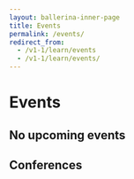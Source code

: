 ```yaml
---
layout: ballerina-inner-page
title: Events
permalink: /events/
redirect_from:
  - /v1-1/learn/events
  - /v1-1/learn/events/
---
```


<script src="/js/events.js"></script>
<link rel="stylesheet" href="/css/events-page.css">

<h1>Events</h1>

<h2>No upcoming events</h2>

<!-- ## Meetups -->

<!-- <table class="cEventTable cMeetupsList">
 <tr>
    <td class="cEventDateContainer"><span class="cEventDate">January 21, 2019 </span>6:30 PM to 8:30 PM
            <p class="cEventLocation">1061 Budapest, Paulay Ede u. 12. Budapest</p>
        </td>
        <td class="cEventDetail"><a target="_blank" href="https://www.meetup.com/Microservices-Budapest-Meetup/events/257128863/"><h4> Microservices Meetup</h4></a>
      </td>
        <td class="cEventURL"><a class="cEventRegistration" href="https://www.meetup.com/Microservices-Budapest-Meetup/events/257128863/" target="_blank">Register Now</a></td>
</tr>

</table>  -->

<!-- ## No upcoming events -->

<!-- <h2>Conferences</h2> -->


<h2>Conferences</h2>


<table class="cEventTable cConferencesList" style="width:100%;">      
   <!-- <tr>
   <td class="cEventDateContainer"><span class="cEventDate">October 8-10 </span>
                     <p class="cEventLocation">San Jose, CA</p>
                     </td>
                     <td class="cEventDetail"><a target="_blank" href="https://apiworld.co/"><h4>API World 2019</h4></a>
                         <h5>PRO TALK: Efficient Microservices Deployment Pipelines</h5>
                         <b>Anjana Fernando,</b> Director, WSO2</p>
                </td>
              <td class="cEventURL"><a class="cEventRegistration" href="https://apiworld.co/" target="_blank">More Info</a></td>
                 </tr> -->
                 <tr class="event-expiry" style="display:none" data-expiry="March 26, 2020 12:00:00">
                   <td class="cEventDateContainer"><span class="cEventDate">March 24 - 26, 2020</span>
                     <p class="cEventLocation">Vilnius, Lithuania</p>
                     </td>
                     <td class="cEventDetail"><a target="_blank" href="https://devopspro.lt/"><h4>DevOps Pro Europe 2020</h4></a>
                         <h5>Code to Cloud</h5>
                          <b>Lakmal Warusawithana,</b> Senior Director of Developer Relations - CTO Office, WSO2
                </td>
              <td class="cEventURL"><a class="cEventRegistration" href="https://devopspro.lt/confirmed-talks-2/" target="_blank">More Info</a></td>
                 </tr>
               <tr class="event-expiry" style="display:none" data-expiry="May 06, 2020 12:00:00">
                   <td class="cEventDateContainer"><span class="cEventDate">May 4 - 6, 2020</span>
                     <p class="cEventLocation">São Paulo, Brazil</p>
                     </td>
                     <td class="cEventDetail"><a target="_blank" href="https://qconsp.com/"><h4>QCon São Paulo</h4></a>
                       <h5></h5>
                           <b>Nuwan Bandara,</b> Senior Director - Solutions Architecture, WSO2
                </td>
              <td class="cEventURL"><a class="cEventRegistration" href="https://qconsp.com/schedule/sp2020/tabular" target="_blank">More Info</a></td>
                 </tr>
                 
</table>

<!--## Meetups

<table class="cEventTable cMeetupsList" style="width:100%;">
<tr data-expiry="December 12, 2019 12:00:00">
<td class="cEventDateContainer"><span class="cEventDate">December 12
 </span>
    <p class="cEventLocation">Mountain View, California
</p>
</td>
<td class="cEventDetail"><a target="_blank" href="https://www.meetup.com/Silicon-Valley-Cloud-Native-and-Kubernetes-Meetup/events/265530711/"><h4>Cloud-Native and Kubernetes Meetup in Silicon Valley</h4></a>
<h5>An Introduction to the Ballerina Programming Language </h5>
 <b>Anjana Fernando,</b>  Director of Developer Relations - CTO Office, WSO2

</td>
<td class="cEventURL"><a class="cEventRegistration" href="https://www.meetup.com/Silicon-Valley-Cloud-Native-and-Kubernetes-Meetup/events/265530711/" target="_blank">Register Now</a></td>
</tr>
</table> -->

<style>
.navbar-nav > li.cActive > a {
  color: rgb(87, 89, 93) !important;
}

.navbar-nav > li#Eventsli a  {
  color: #20b6b0 !important;
}
</style>
